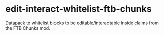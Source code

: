 # edit-interact-whitelist-ftb-chunks
Datapack to whitelist blocks to be editable/interactable inside claims from the FTB Chunks mod.
